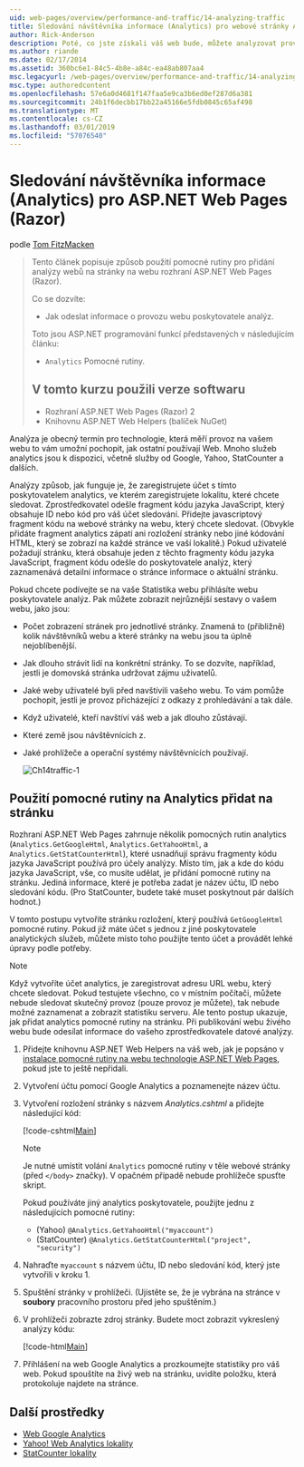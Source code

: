 ```yaml
---
uid: web-pages/overview/performance-and-traffic/14-analyzing-traffic
title: Sledování návštěvníka informace (Analytics) pro webové stránky ASP.NET (Razor) lokality | Dokumentace Microsoftu
author: Rick-Anderson
description: Poté, co jste získali váš web bude, můžete analyzovat provoz vašeho webu.
ms.author: riande
ms.date: 02/17/2014
ms.assetid: 360bc6e1-84c5-4b8e-a84c-ea48ab807aa4
msc.legacyurl: /web-pages/overview/performance-and-traffic/14-analyzing-traffic
msc.type: authoredcontent
ms.openlocfilehash: 57e6a0d4681f147faa5e9ca3b6ed0ef287d6a381
ms.sourcegitcommit: 24b1f6decbb17bb22a45166e5fdb0845c65af498
ms.translationtype: MT
ms.contentlocale: cs-CZ
ms.lasthandoff: 03/01/2019
ms.locfileid: "57076540"
---
```

<a name="tracking-visitor-information-analytics-for-an-aspnet-web-pages-razor-site"></a>Sledování návštěvníka informace (Analytics) pro ASP.NET Web Pages (Razor)
====================
podle [Tom FitzMacken](https://github.com/tfitzmac)

> Tento článek popisuje způsob použití pomocné rutiny pro přidání analýzy webů na stránky na webu rozhraní ASP.NET Web Pages (Razor).
> 
> Co se dozvíte:
> 
> - Jak odeslat informace o provozu webu poskytovatele analýz.
> 
> Toto jsou ASP.NET programování funkcí představených v následujícím článku:
> 
> - `Analytics` Pomocné rutiny.
>   
> 
> ## <a name="software-versions-used-in-the-tutorial"></a>V tomto kurzu použili verze softwaru
> 
> 
> - Rozhraní ASP.NET Web Pages (Razor) 2
> - Knihovnu ASP.NET Web Helpers (balíček NuGet)


Analýza je obecný termín pro technologie, která měří provoz na vašem webu to vám umožní pochopit, jak ostatní používají Web. Mnoho služeb analytics jsou k dispozici, včetně služby od Google, Yahoo, StatCounter a dalších.

Analýzy způsob, jak funguje je, že zaregistrujete účet s tímto poskytovatelem analytics, ve kterém zaregistrujete lokalitu, které chcete sledovat. Zprostředkovatel odešle fragment kódu jazyka JavaScript, který obsahuje ID nebo kód pro váš účet sledování. Přidejte javascriptový fragment kódu na webové stránky na webu, který chcete sledovat. (Obvykle přidáte fragment analytics zápatí ani rozložení stránky nebo jiné kódování HTML, který se zobrazí na každé stránce ve vaší lokalitě.) Pokud uživatelé požadují stránku, která obsahuje jeden z těchto fragmenty kódu jazyka JavaScript, fragment kódu odešle do poskytovatele analýz, který zaznamenává detailní informace o stránce informace o aktuální stránku.

Pokud chcete podívejte se na vaše Statistika webu přihlásíte webu poskytovatele analýz. Pak můžete zobrazit nejrůznější sestavy o vašem webu, jako jsou:

- Počet zobrazení stránek pro jednotlivé stránky. Znamená to (přibližně) kolik návštěvníků webu a které stránky na webu jsou ta úplně nejoblíbenější.
- Jak dlouho strávit lidí na konkrétní stránky. To se dozvíte, například, jestli je domovská stránka udržovat zájmu uživatelů.
- Jaké weby uživatelé byli před navštívili vašeho webu. To vám pomůže pochopit, jestli je provoz přicházející z odkazy z prohledávání a tak dále.
- Když uživatelé, kteří navštíví váš web a jak dlouho zůstávají.
- Které země jsou návštěvnících z.
- Jaké prohlížeče a operační systémy návštěvnících používají.

    ![Ch14traffic-1](14-analyzing-traffic/_static/image1.jpg)

## <a name="using-a-helper-to-add-analytics-to-a-page"></a>Použití pomocné rutiny na Analytics přidat na stránku

Rozhraní ASP.NET Web Pages zahrnuje několik pomocných rutin analytics (`Analytics.GetGoogleHtml`, `Analytics.GetYahooHtml`, a `Analytics.GetStatCounterHtml`), které usnadňují správu fragmenty kódu jazyka JavaScript používá pro účely analýzy. Místo tím, jak a kde do kódu jazyka JavaScript, vše, co musíte udělat, je přidání pomocné rutiny na stránku. Jediná informace, které je potřeba zadat je název účtu, ID nebo sledování kódu. (Pro StatCounter, budete také muset poskytnout pár dalších hodnot.)

V tomto postupu vytvoříte stránku rozložení, který používá `GetGoogleHtml` pomocné rutiny. Pokud již máte účet s jednou z jiné poskytovatele analytických služeb, můžete místo toho použijte tento účet a provádět lehké úpravy podle potřeby.

> [!NOTE]
> Když vytvoříte účet analytics, je zaregistrovat adresu URL webu, který chcete sledovat. Pokud testujete všechno, co v místním počítači, můžete nebude sledovat skutečný provoz (pouze provoz je můžete), tak nebude možné zaznamenat a zobrazit statistiku serveru. Ale tento postup ukazuje, jak přidat analytics pomocné rutiny na stránku. Při publikování webu živého webu bude odesílat informace do vašeho zprostředkovatele datové analýzy.


1. Přidejte knihovnu ASP.NET Web Helpers na váš web, jak je popsáno v [instalace pomocné rutiny na webu technologie ASP.NET Web Pages](https://go.microsoft.com/fwlink/?LinkId=252372), pokud jste to ještě nepřidali.
2. Vytvoření účtu pomocí Google Analytics a poznamenejte název účtu.
3. Vytvoření rozložení stránky s názvem *Analytics.cshtml* a přidejte následující kód:

    [!code-cshtml[Main](14-analyzing-traffic/samples/sample1.cshtml)]

    > [!NOTE]
    > Je nutné umístit volání `Analytics` pomocné rutiny v těle webové stránky (před `</body>` značky). V opačném případě nebude prohlížeče spusťte skript.

    Pokud používáte jiný analytics poskytovatele, použijte jednu z následujících pomocné rutiny:

    - (Yahoo) `@Analytics.GetYahooHtml("myaccount")`
    - (StatCounter) `@Analytics.GetStatCounterHtml("project", "security")`
4. Nahraďte `myaccount` s názvem účtu, ID nebo sledování kód, který jste vytvořili v kroku 1.
5. Spuštění stránky v prohlížeči. (Ujistěte se, že je vybrána na stránce v **soubory** pracovního prostoru před jeho spuštěním.)
6. V prohlížeči zobrazte zdroj stránky. Budete moct zobrazit vykreslený analýzy kódu:

    [!code-html[Main](14-analyzing-traffic/samples/sample2.html)]
7. Přihlášení na web Google Analytics a prozkoumejte statistiky pro váš web. Pokud spouštíte na živý web na stránku, uvidíte položku, která protokoluje najdete na stránce.

<a id="Additional_Resources"></a>
## <a name="additional-resources"></a>Další prostředky

- [Web Google Analytics](https://www.google.com/analytics/)
- [Yahoo! Web Analytics lokality](http://help.yahoo.com/l/us/yahoo/ywa/)
- [StatCounter lokality](http://statcounter.com/)
